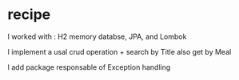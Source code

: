 # recipe

I worked with : H2 memory databse, JPA, and Lombok

I implement a usal crud operation + search by Title also get by Meal

I add package responsable of Exception handling
